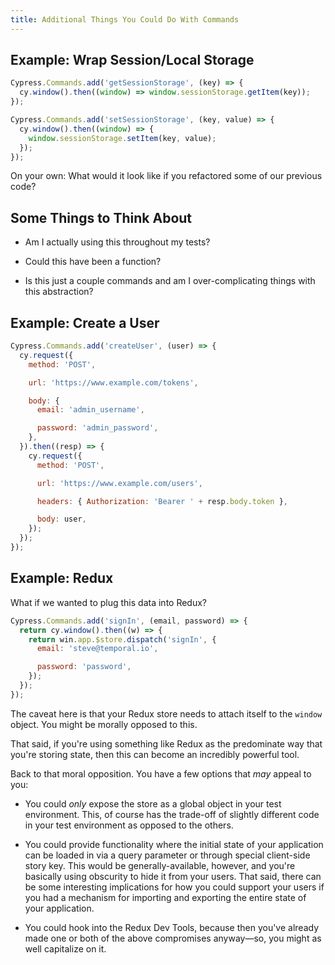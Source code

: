 ```yaml
---
title: Additional Things You Could Do With Commands
---
```


## Example: Wrap Session/Local Storage

````js
Cypress.Commands.add('getSessionStorage', (key) => {
  cy.window().then((window) => window.sessionStorage.getItem(key));
});

Cypress.Commands.add('setSessionStorage', (key, value) => {
  cy.window().then((window) => {
    window.sessionStorage.setItem(key, value);
  });
});
````

On your own: What would it look like if you refactored some of our previous code?

## Some Things to Think About

* Am I actually using this throughout my tests?

* Could this have been a function?

* Is this just a couple commands and am I over-complicating things with this abstraction?

## Example: Create a User

````js
Cypress.Commands.add('createUser', (user) => {
  cy.request({
    method: 'POST',

    url: 'https://www.example.com/tokens',

    body: {
      email: 'admin_username',

      password: 'admin_password',
    },
  }).then((resp) => {
    cy.request({
      method: 'POST',

      url: 'https://www.example.com/users',

      headers: { Authorization: 'Bearer ' + resp.body.token },

      body: user,
    });
  });
});
````

## Example: Redux

What if we wanted to plug this data into Redux?

````js
Cypress.Commands.add('signIn', (email, password) => {
  return cy.window().then((w) => {
    return win.app.$store.dispatch('signIn', {
      email: 'steve@temporal.io',

      password: 'password',
    });
  });
});
````

The caveat here is that your Redux store needs to attach itself to the `window` object. You might be morally opposed to this.

That said, if you're using something like Redux as the predominate way that you're storing state, then this can become an incredibly powerful tool.

Back to that moral opposition. You have a few options that *may* appeal to you:

* You could *only* expose the store as a global object in your test environment. This, of course has the trade-off of slightly different code in your test environment as opposed to the others.

* You could provide functionality where the initial state of your application can be loaded in via a query parameter or through special client-side story key. This would be generally-available, however, and you're basically using obscurity to hide it from your users. That said, there can be some interesting implications for how you could support your users if you had a mechanism for importing and exporting the entire state of your application.

* You could hook into the Redux Dev Tools, because then you've already made one or both of the above compromises anyway—so, you might as well capitalize on it.
